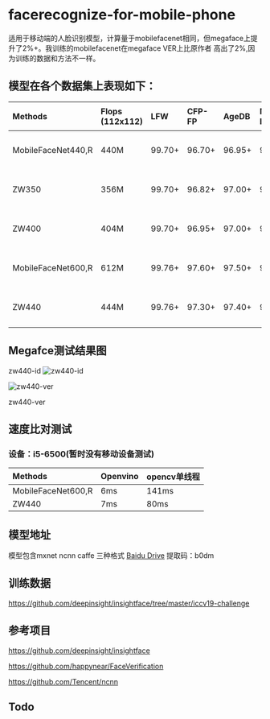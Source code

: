 # facerecognize-for-mobile-phone
适用于移动端的人脸识别模型，计算量于mobilefacenet相同，但megaface上提升了2%+。我训练的mobilefacenet在megaface VER上比原作者
高出了2%,因为训练的数据和方法不一样。

## 模型在各个数据集上表现如下：
|Methods|Flops (112x112)|LFW|CFP-FP|AgeDB|Megaface-Id|Megaface-Ver@1e-6|备   注
|:----|:----|:-----|:----|:----|:-----|:-----|:-----|
|MobileFaceNet440,R|440M|99.70+|96.70+|96.95+|92.85+|94.20+|未开源
|ZW350|356M|99.70+|96.82+|97.00+|93.90+|94.70+|未开源
|ZW400|404M|99.70+|96.95+|97.00+|94.46+|95.60+|未开源
|MobileFaceNet600,R|612M|99.76+|97.60+|97.50+|95.14+|95.98+|已开源
|ZW440|444M|99.76+|97.30+|97.40+|95.25+|96.00+|已开源

## Megafce测试结果图
zw440-id
![zw440-id](https://raw.githubusercontent.com/olojuwin/facerecognize-for-mobile-phone/master/img/zw443m-ID.jpg)

![zw440-ver](https://raw.githubusercontent.com/olojuwin/facerecognize-for-mobile-phone/master/img/zw443m-ver.jpg)

zw440-ver


## 速度比对测试
### 设备：i5-6500(暂时没有移动设备测试)
|Methods|Openvino|opencv单线程|
|:----|:----|:-----|
|MobileFaceNet600,R|6ms|141ms|
|ZW440|7ms|80ms

## 模型地址
模型包含mxnet ncnn  caffe 三种格式
[Baidu Drive](https://pan.baidu.com/s/1E27uWe4deWsE0va1u1LhrQ)   提取码：b0dm 


## 训练数据
https://github.com/deepinsight/insightface/tree/master/iccv19-challenge

## 参考项目
https://github.com/deepinsight/insightface

https://github.com/happynear/FaceVerification

https://github.com/Tencent/ncnn

## Todo


